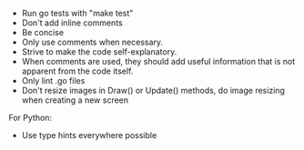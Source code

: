 - Run go tests with "make test"
- Don't add inline comments
- Be concise
- Only use comments when necessary.
- Strive to make the code self-explanatory.
- When comments are used, they should add useful information that is not apparent from the code itself.
- Only lint .go files
- Don't resize images in Draw() or Update() methods, do image resizing when creating a new screen

For Python:
- Use type hints everywhere possible
